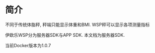 # 简介

不同于传统体脂秤, 秤端只能显示体重和BMI. WSP秤可以显示各项测量指标 

伊欧乐WSP分为服务器SDK与APP SDK. 本文档为服务器SDK.

当前Docker版本为1.0.7
